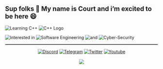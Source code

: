 <h2>Sup folks 👋 My name is Court and i’m excited to be here 😄</h2>

![Learning C++](https://img.shields.io/badge/-Currently_learning_⇒-8A2BE2) ![C++ Logo](https://img.shields.io/badge/-C++-blue?style=flat&logo=c%2B%2B)

![Interested in](https://img.shields.io/badge/-Interested_in_⇒-0A0A0A) ![Software Engineering](https://img.shields.io/badge/-software_engineering-blue) ![and](https://img.shields.io/badge/-and-126e1e) ![Cyber-Security](https://img.shields.io/badge/-cyber--security-8f294b)

<hr style="border: none; height: 2px; background: #333; border-radius: 2px;">

<div align="center">
  <a href="https://discord.gg/"><img src="https://img.shields.io/badge/Discord-%237289DA.svg?logo=discord&logoColor=white" alt="Discord"></a>
  <a href="https://telegram.org/"><img src="https://img.shields.io/badge/Telegram-2CA5E0?logo=telegram&logoColor=white" alt="Telegram"></a>
  <a href="https://twitter.com/"><img src="https://img.shields.io/badge/Twitter-%231DA1F2.svg?logo=Twitter&logoColor=white" alt="Twitter"></a>
  <a href="https://youtube.com/"><img src="https://img.shields.io/badge/YouTube-a80008?&logo=youtube&logoColor=white" alt="Youtube"></a>
</div>  
<br>
<div align="center">
<img src="https://komarev.com/ghpvc/?username=Cod3Druid&&style=flat-square" align="center" />
</div>  
